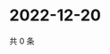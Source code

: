 # 2022-12-20

共 0 条

<!-- BEGIN WEIBO -->
<!-- 最后更新时间 Tue Dec 20 2022 13:00:54 GMT+0800 (China Standard Time) -->

<!-- END WEIBO -->
